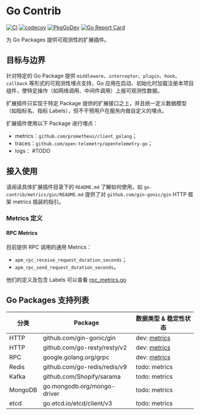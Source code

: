 # Go Contrib

[![CI](https://github.com/quwan-sre/observability-go-contrib/actions/workflows/e2e-test.yml/badge.svg)](https://github.com/quwan-sre/observability-go-contrib/actions?query=branch%3Amaster)
[![codecov](https://codecov.io/gh/quwan-sre/observability-go-contrib/graph/badge.svg?token=SQMXEVX0R4)](https://codecov.io/gh/quwan-sre/observability-go-contrib)
[![PkgGoDev](https://pkg.go.dev/badge/github.com/quwan-sre/observability-go-contrib)](https://pkg.go.dev/github.com/quwan-sre/observability-go-contrib)
[![Go Report Card](https://goreportcard.com/badge/github.com/quwan-sre/observability-go-contrib)](https://goreportcard.com/report/github.com/quwan-sre/observability-go-contrib)

为 Go Packages 提供可观测性的扩展插件。

## 目标与边界
针对特定的 Go Package 提供 `middleware`、`interceptor`、`plugin`、`hook`、`callback` 等形式的可观测性埋点支持，Go 应用在启动、初始化时加载注册本项目组件，使特定操作（如网络调用、中间件调用）上报可观测性数据。

扩展插件只实现于特定 Package 提供的扩展接口之上，并且统一定义数据模型（如指标名、指标 Labels），但不干预用户在服务内做自定义的埋点。

扩展插件使用以下 Package 进行埋点：
- metrics：`github.com/prometheus/client_golang`；
- traces：`github.com/open-telemetry/opentelemetry-go`；
- logs： #TODO

## 接入使用
请阅读具体扩展插件目录下的 `README.md` 了解如何使用，如 `go-contrib/metrics/gin/README.md` 提供了对 `github.com/gin-gonic/gin` HTTP 框架 metrics 插装的指引。

### Metrics 定义
#### RPC Metrics
目前提供 RPC 调用的通用 Metrics：
- `apm_rpc_receive_request_duration_seconds`；
- `apm_rpc_send_request_duration_seconds`。

他们的定义及包含 Labels 可以查看 [rpc_metrics.go](./metrics/common/rpc_metrics.go)

## Go Packages 支持列表

| 分类    | Package                      | 数据类型  & 稳定性状态                                                                                |
|---------|------------------------------|--------------------------------------------------------------------------------------------------|
| HTTP    | github.com/gin-gonic/gin     | dev:  [metrics](https://gitlab.ttyuyin.com/observability/go-contrib/-/blob/master/metrics/gin)   |
| HTTP    | github.com/go-resty/resty/v2 | dev:  [metrics](https://gitlab.ttyuyin.com/observability/go-contrib/-/blob/master/metrics/resty) |
| RPC     | google.golang.org/grpc       | dev:  [metrics](https://gitlab.ttyuyin.com/observability/go-contrib/-/blob/master/metrics/grpc)  |
| Redis   | github.com/go-redis/redis/v9 | todo: metrics                                                                                    |
| Kafka   | github.com/Shopify/sarama    | todo: metrics                                                                                    |
| MongoDB | go.mongodb.org/mongo-driver  | todo: metrics                                                                                    |
| etcd    | go.etcd.io/etcd/client/v3    | todo: metrics                                                                                    |
